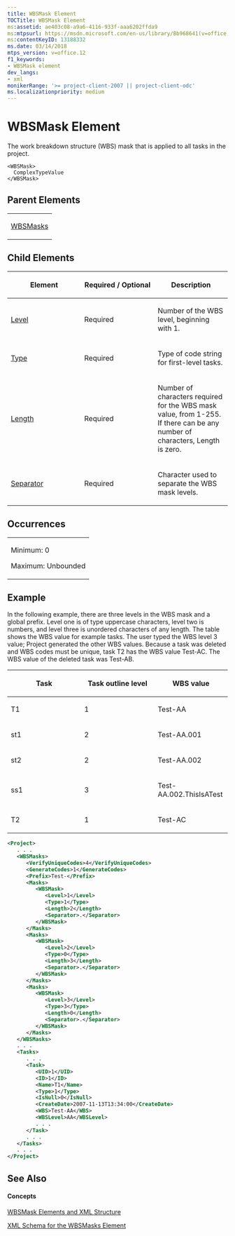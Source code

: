 ```yaml
---
title: WBSMask Element
TOCTitle: WBSMask Element
ms:assetid: ae403c08-a9a6-4116-933f-aaa6202ffda9
ms:mtpsurl: https://msdn.microsoft.com/en-us/library/Bb968641(v=office.12)
ms:contentKeyID: 13188332
ms.date: 03/14/2018
mtps_version: v=office.12
f1_keywords:
- WBSMask element
dev_langs:
- xml
monikerRange: '>= project-client-2007 || project-client-odc'
ms.localizationpriority: medium
---
```


# WBSMask Element




The work breakdown structure (WBS) mask that is applied to all tasks in the project.

    <WBSMask>
      ComplexTypeValue
    </WBSMask>

## Parent Elements

<table>
<colgroup>
<col style="width: 100%" />
</colgroup>
<tbody>
<tr class="odd">
<td><p><a href="wbsmasks-element.md">WBSMasks</a></p></td>
</tr>
</tbody>
</table>

## Child Elements

<table>
<colgroup>
<col style="width: 33%" />
<col style="width: 33%" />
<col style="width: 33%" />
</colgroup>
<thead>
<tr class="header">
<th><p>Element</p></th>
<th><p>Required / Optional</p></th>
<th><p>Description</p></th>
</tr>
</thead>
<tbody>
<tr class="odd">
<td><p><a href="level-element.md">Level</a></p></td>
<td><p>Required</p></td>
<td><p>Number of the WBS level, beginning with 1.</p></td>
</tr>
<tr class="even">
<td><p><a href="type-element-multiple-parents.md">Type</a></p></td>
<td><p>Required</p></td>
<td><p>Type of code string for first-level tasks.</p></td>
</tr>
<tr class="odd">
<td><p><a href="length-element.md">Length</a></p></td>
<td><p>Required</p></td>
<td><p>Number of characters required for the WBS mask value, from 1-255. If there can be any number of characters, Length is zero.</p></td>
</tr>
<tr class="even">
<td><p><a href="separator-element.md">Separator</a></p></td>
<td><p>Required</p></td>
<td><p>Character used to separate the WBS mask levels.</p></td>
</tr>
</tbody>
</table>

## Occurrences

<table>
<colgroup>
<col style="width: 100%" />
</colgroup>
<tbody>
<tr class="odd">
<td><p>Minimum: 0</p>
<p>Maximum: Unbounded</p></td>
</tr>
</tbody>
</table>

## Example

In the following example, there are three levels in the WBS mask and a global prefix. Level one is of type uppercase characters, level two is numbers, and level three is unordered characters of any length. The table shows the WBS value for example tasks. The user typed the WBS level 3 value; Project generated the other WBS values. Because a task was deleted and WBS codes must be unique, task T2 has the WBS value Test-AC. The WBS value of the deleted task was Test-AB.

<table>
<colgroup>
<col style="width: 33%" />
<col style="width: 33%" />
<col style="width: 33%" />
</colgroup>
<thead>
<tr class="header">
<th><p>Task</p></th>
<th><p>Task outline level</p></th>
<th><p>WBS value</p></th>
</tr>
</thead>
<tbody>
<tr class="odd">
<td><p>T1</p></td>
<td><p>1</p></td>
<td><p>Test-AA</p></td>
</tr>
<tr class="even">
<td><p>st1</p></td>
<td><p>2</p></td>
<td><p>Test-AA.001</p></td>
</tr>
<tr class="odd">
<td><p>st2</p></td>
<td><p>2</p></td>
<td><p>Test-AA.002</p></td>
</tr>
<tr class="even">
<td><p>ss1</p></td>
<td><p>3</p></td>
<td><p>Test-AA.002.ThisIsATest</p></td>
</tr>
<tr class="odd">
<td><p>T2</p></td>
<td><p>1</p></td>
<td><p>Test-AC</p></td>
</tr>
</tbody>
</table>

``` xml
<Project>
   . . .
   <WBSMasks>
      <VerifyUniqueCodes>4</VerifyUniqueCodes>
      <GenerateCodes>1</GenerateCodes>
      <Prefix>Test-</Prefix>
      <Masks>
         <WBSMask>
            <Level>1</Level>
            <Type>1</Type>
            <Length>2</Length>
            <Separator>.</Separator>
         </WBSMask>
      </Masks>
      <Masks>
         <WBSMask>
            <Level>2</Level>
            <Type>0</Type>
            <Length>3</Length>
            <Separator>.</Separator>
         </WBSMask>
      </Masks>
      <Masks>
         <WBSMask>
            <Level>3</Level>
            <Type>3</Type>
            <Length>0</Length>
            <Separator>.</Separator>
         </WBSMask>
      </Masks>
   </WBSMasks>
   . . .
   <Tasks>
      . . .
      <Task>
         <UID>1</UID>
         <ID>1</ID>
         <Name>T1</Name>
         <Type>1</Type>
         <IsNull>0</IsNull>
         <CreateDate>2007-11-13T13:34:00</CreateDate>
         <WBS>Test-AA</WBS>
         <WBSLevel>AA</WBSLevel>
         . . .
      </Task>
      . . .
   </Tasks>
   . . .
</Project>
```

## See Also

#### Concepts

[WBSMask Elements and XML Structure](wbsmask-elements-and-xml-structure.md)

[XML Schema for the WBSMasks Element](xml-schema-for-the-wbsmasks-element.md)

